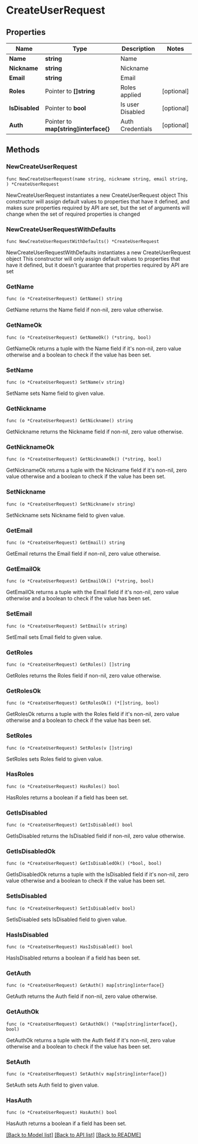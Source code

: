 # CreateUserRequest

## Properties

Name | Type | Description | Notes
------------ | ------------- | ------------- | -------------
**Name** | **string** | Name | 
**Nickname** | **string** | Nickname | 
**Email** | **string** | Email | 
**Roles** | Pointer to **[]string** | Roles applied | [optional] 
**IsDisabled** | Pointer to **bool** | Is user Disabled | [optional] 
**Auth** | Pointer to **map[string]interface{}** | Auth Credentials | [optional] 

## Methods

### NewCreateUserRequest

`func NewCreateUserRequest(name string, nickname string, email string, ) *CreateUserRequest`

NewCreateUserRequest instantiates a new CreateUserRequest object
This constructor will assign default values to properties that have it defined,
and makes sure properties required by API are set, but the set of arguments
will change when the set of required properties is changed

### NewCreateUserRequestWithDefaults

`func NewCreateUserRequestWithDefaults() *CreateUserRequest`

NewCreateUserRequestWithDefaults instantiates a new CreateUserRequest object
This constructor will only assign default values to properties that have it defined,
but it doesn't guarantee that properties required by API are set

### GetName

`func (o *CreateUserRequest) GetName() string`

GetName returns the Name field if non-nil, zero value otherwise.

### GetNameOk

`func (o *CreateUserRequest) GetNameOk() (*string, bool)`

GetNameOk returns a tuple with the Name field if it's non-nil, zero value otherwise
and a boolean to check if the value has been set.

### SetName

`func (o *CreateUserRequest) SetName(v string)`

SetName sets Name field to given value.


### GetNickname

`func (o *CreateUserRequest) GetNickname() string`

GetNickname returns the Nickname field if non-nil, zero value otherwise.

### GetNicknameOk

`func (o *CreateUserRequest) GetNicknameOk() (*string, bool)`

GetNicknameOk returns a tuple with the Nickname field if it's non-nil, zero value otherwise
and a boolean to check if the value has been set.

### SetNickname

`func (o *CreateUserRequest) SetNickname(v string)`

SetNickname sets Nickname field to given value.


### GetEmail

`func (o *CreateUserRequest) GetEmail() string`

GetEmail returns the Email field if non-nil, zero value otherwise.

### GetEmailOk

`func (o *CreateUserRequest) GetEmailOk() (*string, bool)`

GetEmailOk returns a tuple with the Email field if it's non-nil, zero value otherwise
and a boolean to check if the value has been set.

### SetEmail

`func (o *CreateUserRequest) SetEmail(v string)`

SetEmail sets Email field to given value.


### GetRoles

`func (o *CreateUserRequest) GetRoles() []string`

GetRoles returns the Roles field if non-nil, zero value otherwise.

### GetRolesOk

`func (o *CreateUserRequest) GetRolesOk() (*[]string, bool)`

GetRolesOk returns a tuple with the Roles field if it's non-nil, zero value otherwise
and a boolean to check if the value has been set.

### SetRoles

`func (o *CreateUserRequest) SetRoles(v []string)`

SetRoles sets Roles field to given value.

### HasRoles

`func (o *CreateUserRequest) HasRoles() bool`

HasRoles returns a boolean if a field has been set.

### GetIsDisabled

`func (o *CreateUserRequest) GetIsDisabled() bool`

GetIsDisabled returns the IsDisabled field if non-nil, zero value otherwise.

### GetIsDisabledOk

`func (o *CreateUserRequest) GetIsDisabledOk() (*bool, bool)`

GetIsDisabledOk returns a tuple with the IsDisabled field if it's non-nil, zero value otherwise
and a boolean to check if the value has been set.

### SetIsDisabled

`func (o *CreateUserRequest) SetIsDisabled(v bool)`

SetIsDisabled sets IsDisabled field to given value.

### HasIsDisabled

`func (o *CreateUserRequest) HasIsDisabled() bool`

HasIsDisabled returns a boolean if a field has been set.

### GetAuth

`func (o *CreateUserRequest) GetAuth() map[string]interface{}`

GetAuth returns the Auth field if non-nil, zero value otherwise.

### GetAuthOk

`func (o *CreateUserRequest) GetAuthOk() (*map[string]interface{}, bool)`

GetAuthOk returns a tuple with the Auth field if it's non-nil, zero value otherwise
and a boolean to check if the value has been set.

### SetAuth

`func (o *CreateUserRequest) SetAuth(v map[string]interface{})`

SetAuth sets Auth field to given value.

### HasAuth

`func (o *CreateUserRequest) HasAuth() bool`

HasAuth returns a boolean if a field has been set.


[[Back to Model list]](../README.md#documentation-for-models) [[Back to API list]](../README.md#documentation-for-api-endpoints) [[Back to README]](../README.md)


